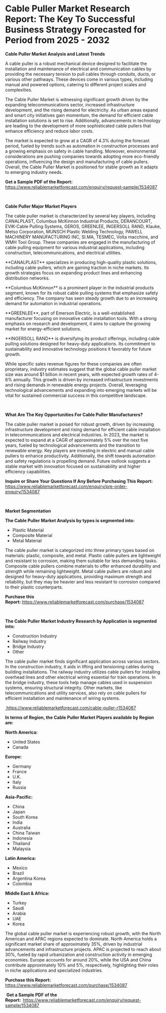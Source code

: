 <p><h1>Cable Puller Market Research Report: The Key To Successful Business Strategy Forecasted for Period from 2025 - 2032</h1></p><p><strong>Cable Puller Market Analysis and Latest Trends</strong></p>
<p><p>A cable puller is a robust mechanical device designed to facilitate the installation and maintenance of electrical and communication cables by providing the necessary tension to pull cables through conduits, ducts, or various other pathways. These devices come in various types, including manual and powered options, catering to different project scales and complexities. </p><p>The Cable Puller Market is witnessing significant growth driven by the expanding telecommunications sector, increased infrastructure development, and the rising demand for electricity. As urban areas expand and smart city initiatives gain momentum, the demand for efficient cable installation solutions is set to rise. Additionally, advancements in technology are leading to the development of more sophisticated cable pullers that enhance efficiency and reduce labor costs.</p><p>The market is expected to grow at a CAGR of 4.3% during the forecast period, fueled by trends such as automation in construction processes and a growing emphasis on safety in cable handling. Moreover, environmental considerations are pushing companies towards adopting more eco-friendly operations, influencing the design and manufacturing of cable pullers. Overall, the Cable Puller Market is positioned for stable growth as it adapts to emerging industry needs.</p></p>
<p><strong>Get a Sample PDF of the Report:&nbsp;</strong> <a href="https://www.reliablemarketforecast.com/enquiry/request-sample/1534087?utm_campaign=2943&utm_medium=2&utm_source=Github&utm_content=ia&utm_term=15042025&utm_id=cable-puller">https://www.reliablemarketforecast.com/enquiry/request-sample/1534087</a></p>
<p>&nbsp;</p>
<p><strong>Cable Puller Major Market Players</strong></p>
<p><p>The cable puller market is characterized by several key players, including CANALPLAST, Columbus McKinnon Industrial Products, DERANCOURT, EVIK-Cable Pulling Systems, GEROS, GREENLEE, INGERSOLL RAND, Klauke, Metso Corporation, MUNSCH Plastic Welding Technology, PAWELL MACHINERY MANUFACTURING INC, SI.MA, TESMEC, Volta macchine, and WMH Tool Group. These companies are engaged in the manufacturing of cable pulling equipment for various industrial applications, including construction, telecommunications, and electrical utilities.</p><p>**CANALPLAST** specializes in producing high-quality plastic solutions, including cable pullers, which are gaining traction in niche markets. Its growth strategies focus on expanding product lines and enhancing distribution networks. </p><p>**Columbus McKinnon** is a prominent player in the industrial products segment, known for its robust cable pulling systems that emphasize safety and efficiency. The company has seen steady growth due to an increasing demand for automation in industrial operations. </p><p>**GREENLEE**, part of Emerson Electric, is a well-established manufacturer focusing on innovative cable installation tools. With a strong emphasis on research and development, it aims to capture the growing market for energy-efficient solutions.</p><p>**INGERSOLL RAND** is diversifying its product offerings, including cable pulling solutions designed for heavy-duty applications. Its commitment to sustainability and innovative technology positions it favorably for future growth.</p><p>While specific sales revenue figures for these companies are often proprietary, industry estimates suggest that the global cable puller market size was around $1 billion in recent years, with expected growth rates of 4-6% annually. This growth is driven by increased infrastructure investments and rising demands in renewable energy projects. Overall, leveraging technological advancements and expanding into emerging markets will be vital for sustained commercial success in this competitive landscape.</p></p>
<p>&nbsp;</p>
<p><strong>What Are The Key Opportunities For Cable Puller Manufacturers?</strong></p>
<p><p>The cable puller market is poised for robust growth, driven by increasing infrastructure development and rising demand for efficient cable installation in telecommunications and electrical industries. In 2023, the market is expected to expand at a CAGR of approximately 5% over the next five years, fueled by technological advancements and the transition to renewable energy. Key players are investing in electric and manual cable pullers to enhance productivity. Additionally, the shift towards automation and safety regulations is propelling demand. Future outlook suggests a stable market with innovation focused on sustainability and higher efficiency capabilities.</p></p>
<p><strong>Inquire or Share Your Questions If Any Before Purchasing This Report:</strong> <a href="https://www.reliablemarketforecast.com/enquiry/pre-order-enquiry/1534087?utm_campaign=2943&utm_medium=2&utm_source=Github&utm_content=ia&utm_term=15042025&utm_id=cable-puller">https://www.reliablemarketforecast.com/enquiry/pre-order-enquiry/1534087</a></p>
<p>&nbsp;</p>
<p><strong>Market Segmentation</strong></p>
<p><strong>The Cable Puller Market Analysis by types is segmented into:</strong></p>
<p><ul><li>Plastic Material</li><li>Composite Material</li><li>Metal Material</li></ul></p>
<p><p>The cable puller market is categorized into three primary types based on materials: plastic, composite, and metal. Plastic cable pullers are lightweight and resistant to corrosion, making them suitable for less demanding tasks. Composite cable pullers combine materials to offer enhanced durability and strength while remaining lightweight. Metal cable pullers are robust and designed for heavy-duty applications, providing maximum strength and reliability, but they may be heavier and less resistant to corrosion compared to their plastic counterparts.</p></p>
<p><strong>Purchase this Report:&nbsp;</strong><a href="https://www.reliablemarketforecast.com/purchase/1534087?utm_campaign=2943&utm_medium=2&utm_source=Github&utm_content=ia&utm_term=15042025&utm_id=cable-puller">https://www.reliablemarketforecast.com/purchase/1534087</a></p>
<p>&nbsp;</p>
<p><strong>The Cable Puller Market Industry Research by Application is segmented into:</strong></p>
<p><ul><li>Construction Industry</li><li>Railway Industry</li><li>Bridge Industry</li><li>Other</li></ul></p>
<p><p>The cable puller market finds significant application across various sectors. In the construction industry, it aids in lifting and tensioning cables during building installations. The railway industry utilizes cable pullers for installing overhead lines and other electrical wiring essential for train operations. In the bridge industry, these tools help manage cables used in suspension systems, ensuring structural integrity. Other markets, like telecommunications and utility services, also rely on cable pullers for efficient installation and maintenance of wiring systems.</p></p>
<p><a href="https://www.reliablemarketforecast.com/cable-puller-r1534087?utm_campaign=2943&utm_medium=2&utm_source=Github&utm_content=ia&utm_term=15042025&utm_id=cable-puller">&nbsp;https://www.reliablemarketforecast.com/cable-puller-r1534087</a></p>
<p><strong>In terms of Region, the Cable Puller Market Players available by Region are:</strong></p>
<p>
    <p> <strong> North America: </strong>
        <ul>
            <li>United States</li>
            <li>Canada</li>
        </ul>
        </p> 
    <p> <strong> Europe: </strong>
        <ul>
            <li>Germany</li>
            <li>France</li>
            <li>U.K.</li>
            <li>Italy</li>
            <li>Russia</li>
        </ul>
        </p> 
    <p> <strong> Asia-Pacific: </strong>
        <ul>
            <li>China</li>
            <li>Japan</li>
            <li>South Korea</li>
            <li>India</li>
            <li>Australia</li>
            <li>China Taiwan</li>
            <li>Indonesia</li>
            <li>Thailand</li>
            <li>Malaysia</li>
        </ul>
        </p> 
    <p> <strong> Latin America: </strong>
        <ul>
            <li>Mexico</li>
            <li>Brazil</li>
            <li>Argentina Korea</li>
            <li>Colombia</li>
        </ul>
        </p> 
    <p> <strong> Middle East & Africa: </strong>
        <ul>
            <li>Turkey</li>
            <li>Saudi</li>
            <li>Arabia</li>
            <li>UAE</li>
            <li>Korea</li>
        </ul>
    </p>
    </p>
<p><p>The global cable puller market is experiencing robust growth, with the North American and APAC regions expected to dominate. North America holds a significant market share of approximately 35%, driven by industrial advancements and infrastructure projects. APAC is projected to reach about 30%, fueled by rapid urbanization and construction activity in emerging economies. Europe accounts for around 20%, while the USA and China contribute approximately 10% and 5%, respectively, highlighting their roles in niche applications and specialized industries.</p></p>
<p><strong>Purchase this Report: </strong><a href="https://www.reliablemarketforecast.com/purchase/1534087?utm_campaign=2943&utm_medium=2&utm_source=Github&utm_content=ia&utm_term=15042025&utm_id=cable-puller">https://www.reliablemarketforecast.com/purchase/1534087</a></p>
<p>&nbsp;<strong>Get a Sample PDF of the Report:&nbsp;&nbsp;</strong><a href="https://www.reliablemarketforecast.com/enquiry/request-sample/1534087?utm_campaign=2943&utm_medium=2&utm_source=Github&utm_content=ia&utm_term=15042025&utm_id=cable-puller">https://www.reliablemarketforecast.com/enquiry/request-sample/1534087</a></p>
<p><strong></strong></p>
<p><p></p><p></p><p></p></p>